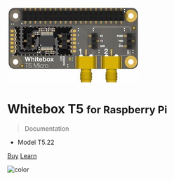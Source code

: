 ![logo](_media/whitebox-t5.jpg)

# Whitebox T5 <small>for Raspberry Pi</small>

> Documentation

* Model T5.22

[Buy](https://www.whiteboxes.ch/shop/whitebox-t5/)
[Learn](#introduction)


<!-- background color -->

![color](#ffffff)
